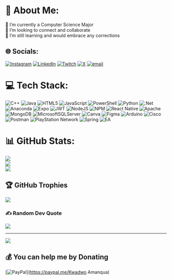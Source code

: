 # 💫 About Me:
🔭 I’m currently a Computer Science Major<br>👯 I’m looking to connect and collaborate<br>🌱 I’m still learning and would embrace any corrections<br>


## 🌐 Socials:
[![Instagram](https://img.shields.io/badge/Instagram-%23E4405F.svg?logo=Instagram&logoColor=white)](https://instagram.com/dabking_real10) [![LinkedIn](https://img.shields.io/badge/LinkedIn-%230077B5.svg?logo=linkedin&logoColor=white)](https://linkedin.com/in/https://www.linkedin.com/in/kwadwo-amanqua-owusu-a67411230) [![Twitch](https://img.shields.io/badge/Twitch-%239146FF.svg?logo=Twitch&logoColor=white)](https://twitch.tv/kamanqua) [![X](https://img.shields.io/badge/X-black.svg?logo=X&logoColor=white)](https://x.com/Dabking205) [![email](https://img.shields.io/badge/Email-D14836?logo=gmail&logoColor=white)](mailto:kwadwoamanqua76@gmail.com) 

# 💻 Tech Stack:
![C++](https://img.shields.io/badge/c++-%2300599C.svg?style=for-the-badge&logo=c%2B%2B&logoColor=white) ![Java](https://img.shields.io/badge/java-%23ED8B00.svg?style=for-the-badge&logo=openjdk&logoColor=white) ![HTML5](https://img.shields.io/badge/html5-%23E34F26.svg?style=for-the-badge&logo=html5&logoColor=white) ![JavaScript](https://img.shields.io/badge/javascript-%23323330.svg?style=for-the-badge&logo=javascript&logoColor=%23F7DF1E) ![PowerShell](https://img.shields.io/badge/PowerShell-%235391FE.svg?style=for-the-badge&logo=powershell&logoColor=white) ![Python](https://img.shields.io/badge/python-3670A0?style=for-the-badge&logo=python&logoColor=ffdd54) ![.Net](https://img.shields.io/badge/.NET-5C2D91?style=for-the-badge&logo=.net&logoColor=white) ![Anaconda](https://img.shields.io/badge/Anaconda-%2344A833.svg?style=for-the-badge&logo=anaconda&logoColor=white) ![Expo](https://img.shields.io/badge/expo-1C1E24?style=for-the-badge&logo=expo&logoColor=#D04A37) ![JWT](https://img.shields.io/badge/JWT-black?style=for-the-badge&logo=JSON%20web%20tokens) ![NodeJS](https://img.shields.io/badge/node.js-6DA55F?style=for-the-badge&logo=node.js&logoColor=white) ![NPM](https://img.shields.io/badge/NPM-%23CB3837.svg?style=for-the-badge&logo=npm&logoColor=white) ![React Native](https://img.shields.io/badge/react_native-%2320232a.svg?style=for-the-badge&logo=react&logoColor=%2361DAFB) ![Apache](https://img.shields.io/badge/apache-%23D42029.svg?style=for-the-badge&logo=apache&logoColor=white) ![MongoDB](https://img.shields.io/badge/MongoDB-%234ea94b.svg?style=for-the-badge&logo=mongodb&logoColor=white) ![MicrosoftSQLServer](https://img.shields.io/badge/Microsoft%20SQL%20Server-CC2927?style=for-the-badge&logo=microsoft%20sql%20server&logoColor=white) ![Canva](https://img.shields.io/badge/Canva-%2300C4CC.svg?style=for-the-badge&logo=Canva&logoColor=white) ![Figma](https://img.shields.io/badge/figma-%23F24E1E.svg?style=for-the-badge&logo=figma&logoColor=white) ![Arduino](https://img.shields.io/badge/-Arduino-00979D?style=for-the-badge&logo=Arduino&logoColor=white) ![Cisco](https://img.shields.io/badge/cisco-%23049fd9.svg?style=for-the-badge&logo=cisco&logoColor=black) ![Postman](https://img.shields.io/badge/Postman-FF6C37?style=for-the-badge&logo=postman&logoColor=white) ![PlayStation Network](https://img.shields.io/badge/PSN-%230070D1.svg?style=for-the-badge&logo=Playstation&logoColor=white) ![Spring](https://img.shields.io/badge/spring-%236DB33F.svg?style=for-the-badge&logo=spring&logoColor=white) ![EA](https://img.shields.io/badge/ea-%23000000.svg?style=for-the-badge&logo=ea&logoColor=white)
# 📊 GitHub Stats:
![](https://github-readme-stats.vercel.app/api?username=KwadwoOwusuAmanqua&theme=dark&hide_border=false&include_all_commits=true&count_private=true)<br/>
![](https://nirzak-streak-stats.vercel.app/?user=KwadwoOwusuAmanqua&theme=dark&hide_border=false)<br/>
![](https://github-readme-stats.vercel.app/api/top-langs/?username=KwadwoOwusuAmanqua&theme=dark&hide_border=false&include_all_commits=true&count_private=true&layout=compact)

## 🏆 GitHub Trophies
![](https://github-profile-trophy.vercel.app/?username=KwadwoOwusuAmanqua&theme=onedark&no-frame=false&no-bg=true&margin-w=4)

### ✍️ Random Dev Quote
![](https://quotes-github-readme.vercel.app/api?type=horizontal&theme=gruvbox)

---
[![](https://visitcount.itsvg.in/api?id=KwadwoOwusuAmanqua&icon=2&color=2)](https://visitcount.itsvg.in)

  ## 💰 You can help me by Donating
  [![PayPal](https://img.shields.io/badge/PayPal-00457C?style=for-the-badge&logo=paypal&logoColor=white)](https://paypal.me/Kwadwo Amanqua) 

  
<!-- Proudly created with GPRM ( https://gprm.itsvg.in ) -->
